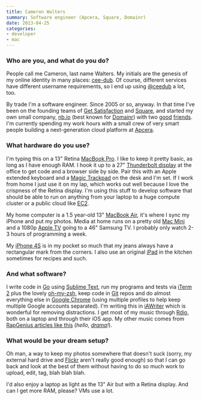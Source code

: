 ```yaml
---
title: Cameron Walters
summary: Software engineer (Apcera, Square, Domainr)
date: 2013-04-25
categories:
- developer
- mac
---
```


### Who are you, and what do you do?

People call me Cameron, last name Walters. My initials are the genesis of my online identity in many places: [cee-dub](http://about.me/cee-dub/ "Cameron's About.me page."). Of course, different services have different username requirements, so I end up using [@ceedub](https://twitter.com/ceedub "Cameron's Twitter account.") a lot, too.

By trade I'm a software engineer. Since 2005 or so, anyway. In that time I've been on the founding teams of [Get Satisfaction][get-satisfaction] and [Square][], and started my own small company, [nb.io](http://nb.io/ "A development shop in San Francisco.") (best known for [Domainr][]) with two [good](http://vedana.net/ "Eric's website.") [friends](http://ydnar.com/ "Randy's website."). I'm currently spending my work hours with a small crew of very smart people building a next-generation cloud platform at [Apcera](http://apcera.com/ "A cloud platform.").

### What hardware do you use?

I'm typing this on a 13" Retina [MacBook Pro][macbook-pro]. I like to keep it pretty basic, as long as I have enough RAM. I hook it up to a 27" [Thunderbolt display][thunderbolt-display] at the office to get code and a browser side by side. Pair this with an Apple extended keyboard and a [Magic Trackpad][magic-trackpad] on the desk and I'm set. If I work from home I just use it on my lap, which works out well because I love the crispness of the Retina display. I'm using this stuff to develop software that should be able to run on anything from your laptop to a huge compute cluster or a public cloud like [EC2][].

My home computer is a 1.5 year-old 13" [MacBook Air][macbook-air], it's where I sync my iPhone and put my photos. Media at home runs on a pretty old [Mac Mini][mac-mini] and a 1080p [Apple TV][apple-tv] going to a 46" Samsung TV. I probably only watch 2-3 hours of programming a week.

My [iPhone 4S][iphone-4s] is in my pocket so much that my jeans always have a rectangular mark from the corners. I also use an original [iPad][] in the kitchen sometimes for recipes and such.

### And what software?

I write code in [Go][] using [Sublime Text][sublime-text], run my programs and tests via [iTerm 2][iterm2] plus the lovely [oh-my-zsh][], keep code in [Git][] repos and do almost everything else in [Google Chrome][chrome] (using multiple profiles to help keep multiple Google accounts separated). I'm writing this in [iAWriter][ia-writer] which is wonderful for removing distractions. I get most of my music through [Rdio][], both on a laptop and through their iOS app. My other music comes from [RapGenius articles like this](http://rapgenius.com/posts/793-The-top-10-mixtapes-of-2011 "Rap Genius' list of the top 10 mixtapes of 2011.") (*hello, [drama](http://rapgenius.com/Lemon-money-trees-rap-genius-response-to-heroku-lyrics "Rap Genius responding to Heroku.")!*).

### What would be your dream setup?

Oh man, a way to keep my photos somewhere that doesn't suck (sorry, my external hard drive and [Flickr][] aren't really good enough) so that I can go back and look at the best of them without having to do so much work to upload, edit, tag, blah blah blah.

I'd also enjoy a laptop as light as the 13" Air but with a Retina display. And can I get more RAM, please? VMs use a lot.

[apple-tv]: https://en.wikipedia.org/wiki/Apple_TV "A device for viewing media on a TV."
[chrome]: https://www.google.com/intl/en/chrome/ "A WebKit-based browser, where each tab runs in its own thread."
[domainr]: https://domainr.com/ "A domain name selection tool."
[ec2]: https://aws.amazon.com/ec2/ "A web service for virtualised processing."
[flickr]: https://www.flickr.com/ "A photo sharing website."
[get-satisfaction]: http://web.archive.org/web/20201114003008/https://getsatisfaction.com/corp/ "A customer support platform/service."
[git]: https://git-scm.com/ "A version control system."
[go]: https://go.dev/ "A compiled programming language."
[ia-writer]: https://ia.net/topics/ia-writer-for-mac "A full-screen writing tool for the Mac."
[ipad]: https://www.apple.com/ipad/ "A tablet device."
[iphone-4s]: https://en.wikipedia.org/wiki/IPhone_4S "A smartphone."
[iterm2]: https://iterm2.com/ "An alternative terminal application for Mac OS X."
[mac-mini]: https://www.apple.com/mac-mini/ "A small desktop computer."
[macbook-air]: https://www.apple.com/macbook-air/ "A very thin laptop."
[macbook-pro]: https://www.apple.com/macbook-pro/ "A laptop."
[magic-trackpad]: https://en.wikipedia.org/wiki/Magic_Trackpad "A trackpad for desktop machines."
[oh-my-zsh]: https://github.com/ohmyzsh/ohmyzsh "A framework of extensions and themes for the zsh shell."
[rdio]: http://web.archive.org/web/20151209115835/http://www.rdio.com:80/home/en-us/ "A music streaming service."
[square]: https://squareup.com/jp/ja "A software and hardware solution for processing credit cards."
[sublime-text]: http://www.sublimetext.com/ "A coder's text editor."
[thunderbolt-display]: https://www.apple.com/displays/ "A Thunderbolt-powered monitor."
